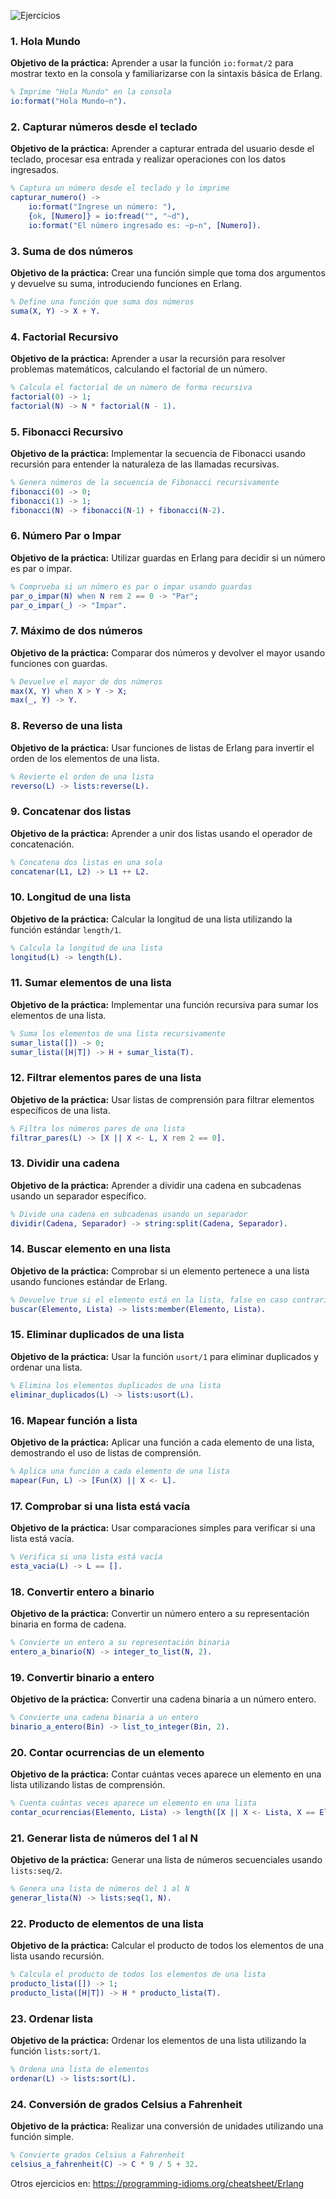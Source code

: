 
![Ejercicios](https://github.com/user-attachments/assets/ce2d8f99-d5d9-4c69-9358-2238ff17990a)


### 1. Hola Mundo

**Objetivo de la práctica:** Aprender a usar la función `io:format/2` para mostrar texto en la consola y familiarizarse con la sintaxis básica de Erlang.

```erlang
% Imprime "Hola Mundo" en la consola
io:format("Hola Mundo~n").
```

### 2. Capturar números desde el teclado

**Objetivo de la práctica:** Aprender a capturar entrada del usuario desde el teclado, procesar esa entrada y realizar operaciones con los datos ingresados.

```erlang
% Captura un número desde el teclado y lo imprime
capturar_numero() ->
    io:format("Ingrese un número: "),
    {ok, [Numero]} = io:fread("", "~d"),
    io:format("El número ingresado es: ~p~n", [Numero]).
```

### 3. Suma de dos números

**Objetivo de la práctica:** Crear una función simple que toma dos argumentos y devuelve su suma, introduciendo funciones en Erlang.

```erlang
% Define una función que suma dos números
suma(X, Y) -> X + Y.
```

### 4. Factorial Recursivo

**Objetivo de la práctica:** Aprender a usar la recursión para resolver problemas matemáticos, calculando el factorial de un número.

```erlang
% Calcula el factorial de un número de forma recursiva
factorial(0) -> 1;
factorial(N) -> N * factorial(N - 1).
```

### 5. Fibonacci Recursivo

**Objetivo de la práctica:** Implementar la secuencia de Fibonacci usando recursión para entender la naturaleza de las llamadas recursivas.

```erlang
% Genera números de la secuencia de Fibonacci recursivamente
fibonacci(0) -> 0;
fibonacci(1) -> 1;
fibonacci(N) -> fibonacci(N-1) + fibonacci(N-2).
```

### 6. Número Par o Impar

**Objetivo de la práctica:** Utilizar guardas en Erlang para decidir si un número es par o impar.

```erlang
% Comprueba si un número es par o impar usando guardas
par_o_impar(N) when N rem 2 == 0 -> "Par";
par_o_impar(_) -> "Impar".
```

### 7. Máximo de dos números

**Objetivo de la práctica:** Comparar dos números y devolver el mayor usando funciones con guardas.

```erlang
% Devuelve el mayor de dos números
max(X, Y) when X > Y -> X;
max(_, Y) -> Y.
```

### 8. Reverso de una lista

**Objetivo de la práctica:** Usar funciones de listas de Erlang para invertir el orden de los elementos de una lista.

```erlang
% Revierte el orden de una lista
reverso(L) -> lists:reverse(L).
```

### 9. Concatenar dos listas

**Objetivo de la práctica:** Aprender a unir dos listas usando el operador de concatenación.

```erlang
% Concatena dos listas en una sola
concatenar(L1, L2) -> L1 ++ L2.
```

### 10. Longitud de una lista

**Objetivo de la práctica:** Calcular la longitud de una lista utilizando la función estándar `length/1`.

```erlang
% Calcula la longitud de una lista
longitud(L) -> length(L).
```

### 11. Sumar elementos de una lista

**Objetivo de la práctica:** Implementar una función recursiva para sumar los elementos de una lista.

```erlang
% Suma los elementos de una lista recursivamente
sumar_lista([]) -> 0;
sumar_lista([H|T]) -> H + sumar_lista(T).
```

### 12. Filtrar elementos pares de una lista

**Objetivo de la práctica:** Usar listas de comprensión para filtrar elementos específicos de una lista.

```erlang
% Filtra los números pares de una lista
filtrar_pares(L) -> [X || X <- L, X rem 2 == 0].
```

### 13. Dividir una cadena

**Objetivo de la práctica:** Aprender a dividir una cadena en subcadenas usando un separador específico.

```erlang
% Divide una cadena en subcadenas usando un separador
dividir(Cadena, Separador) -> string:split(Cadena, Separador).
```

### 14. Buscar elemento en una lista

**Objetivo de la práctica:** Comprobar si un elemento pertenece a una lista usando funciones estándar de Erlang.

```erlang
% Devuelve true si el elemento está en la lista, false en caso contrario
buscar(Elemento, Lista) -> lists:member(Elemento, Lista).
```

### 15. Eliminar duplicados de una lista

**Objetivo de la práctica:** Usar la función `usort/1` para eliminar duplicados y ordenar una lista.

```erlang
% Elimina los elementos duplicados de una lista
eliminar_duplicados(L) -> lists:usort(L).
```

### 16. Mapear función a lista

**Objetivo de la práctica:** Aplicar una función a cada elemento de una lista, demostrando el uso de listas de comprensión.

```erlang
% Aplica una función a cada elemento de una lista
mapear(Fun, L) -> [Fun(X) || X <- L].
```

### 17. Comprobar si una lista está vacía

**Objetivo de la práctica:** Usar comparaciones simples para verificar si una lista está vacía.

```erlang
% Verifica si una lista está vacía
esta_vacia(L) -> L == [].
```

### 18. Convertir entero a binario

**Objetivo de la práctica:** Convertir un número entero a su representación binaria en forma de cadena.

```erlang
% Convierte un entero a su representación binaria
entero_a_binario(N) -> integer_to_list(N, 2).
```

### 19. Convertir binario a entero

**Objetivo de la práctica:** Convertir una cadena binaria a un número entero.

```erlang
% Convierte una cadena binaria a un entero
binario_a_entero(Bin) -> list_to_integer(Bin, 2).
```

### 20. Contar ocurrencias de un elemento

**Objetivo de la práctica:** Contar cuántas veces aparece un elemento en una lista utilizando listas de comprensión.

```erlang
% Cuenta cuántas veces aparece un elemento en una lista
contar_ocurrencias(Elemento, Lista) -> length([X || X <- Lista, X == Elemento]).
```

### 21. Generar lista de números del 1 al N

**Objetivo de la práctica:** Generar una lista de números secuenciales usando `lists:seq/2`.

```erlang
% Genera una lista de números del 1 al N
generar_lista(N) -> lists:seq(1, N).
```

### 22. Producto de elementos de una lista

**Objetivo de la práctica:** Calcular el producto de todos los elementos de una lista usando recursión.

```erlang
% Calcula el producto de todos los elementos de una lista
producto_lista([]) -> 1;
producto_lista([H|T]) -> H * producto_lista(T).
```

### 23. Ordenar lista

**Objetivo de la práctica:** Ordenar los elementos de una lista utilizando la función `lists:sort/1`.

```erlang
% Ordena una lista de elementos
ordenar(L) -> lists:sort(L).
```

### 24. Conversión de grados Celsius a Fahrenheit

**Objetivo de la práctica:** Realizar una conversión de unidades utilizando una función simple.

```erlang
% Convierte grados Celsius a Fahrenheit
celsius_a_fahrenheit(C) -> C * 9 / 5 + 32.
```

Otros ejercicios en: https://programming-idioms.org/cheatsheet/Erlang
